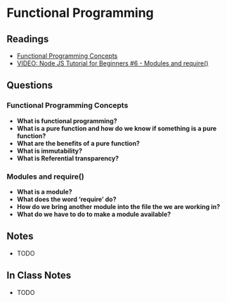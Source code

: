 # Functional Programming

## Readings

* [Functional Programming Concepts](https://medium.com/the-renaissance-developer/concepts-of-functional-programming-in-javascript-6bc84220d2aa)
* [VIDEO: Node JS Tutorial for Beginners #6 - Modules and require()](https://www.youtube.com/watch?v=xHLd36QoS4k)

## Questions

### Functional Programming Concepts

* **What is functional programming?**
* **What is a pure function and how do we know if something is a pure function?**
* **What are the benefits of a pure function?**
* **What is immutability?**
* **What is Referential transparency?**

### Modules and require()

* **What is a module?**
* **What does the word ‘require’ do?**
* **How do we bring another module into the file the we are working in?**
* **What do we have to do to make a module available?**

## Notes

* TODO

## In Class Notes

* TODO
